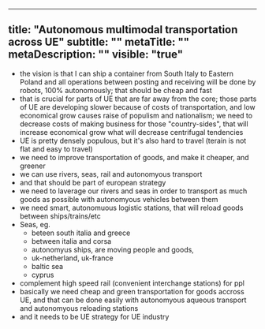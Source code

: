 ---
title: "Autonomous multimodal transportation across UE"
subtitle: ""
metaTitle: ""
metaDescription: ""
visible: "true"
------

* the vision is that I can ship a container from South Italy to Eastern Poland and all operations between posting and receiving will be done by robots, 100% autonomously; that should be cheap and fast
* that is crucial for parts of UE that are far away from the core; those parts of UE are developing slower because of costs of transportation, and low economical grow causes raise of populism and nationalism; we need to decrease costs of making business for those "country-sides", that will increase economical grow what will decrease centrifugal tendencies
* UE is pretty densely populous, but it's also hard to travel (terain is not flat and easy to travel)
* we need to improve transportation of goods, and make it cheaper, and greener
* we can use rivers, seas, rail and autonomyous transport
* and that should be part of european strategy
* we need to laverage our rivers and seas in order to transport as much goods as possible with autonomyous vehicles between them
* we need smart, autonomuous logistic stations, that will reload goods between ships/trains/etc
* Seas, eg.
  * beteen south italia and greece
  * between italia and corsa
  * autonomyus ships, are moving people and goods,
  * uk-netherland, uk-france
  * baltic sea
  * cyprus
* complement high speed rail (convenient interchange stations) for ppl
* basically we need cheap and green transportation for goods accross UE, and that can be done easily with autonomyous aqueous transport and autonomyous reloading stations
* and it needs to be UE strategy for UE industry